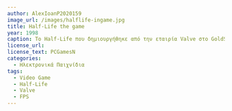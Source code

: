 ```yaml
---
author: AlexIoanP2020159
image_url: /images/halflife-ingame.jpg
title: Half-Life the game
year: 1998
caption: Το Half-Life που δημιουργήθηκε από την εταιρία Valve στο GoldSrc Engine (μία παραλλαγή του Quake Engine που χρησιμοποιήθηκε στα Quake Games), ήταν και έχει παραμείνει ένα από τα πιο διάσημα FPS (First Person Shooter) παιχνίδια καθώς ήταν καινοτόμο για την εποχή του και αποτέλεσε βάση και για πολλά άλλα μελλονιντά FPS παιχνίδια, αλλά και για παιχνίδια άλλων κατηγοριών.
license_url: 
license_text: PCGamesN
categories:
  - Ηλεκτρονικά Παιχνίδια
tags:
  - Video Game
  - Half-Life 
  - Valve
  - FPS
---
```

